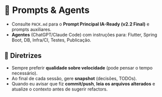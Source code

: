 # 🧠 Prompts & Agents

- Consulte `PACK.md` para o **Prompt Principal IA-Ready (v2.2 Final)** e prompts auxiliares.
- **Agentes** (ChatGPT/Claude Code) com instruções para: Flutter, Spring Boot, DB, Infra/CI, Testes, Publicação.

## 📌 Diretrizes
- Sempre preferir **qualidade sobre velocidade** (pode pensar o tempo necessário).
- Ao final de cada sessão, gere **snapshot** (decisões, TODOs).
- Quando eu avisar que fiz **commit/push**, **leia os arquivos alterados** e atualize o contexto antes de sugerir refactors.
